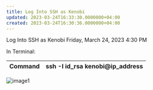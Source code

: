 ```yaml
---
title: Log Into SSH as Kenobi
updated: 2023-03-24T16:33:30.0000000+04:00
created: 2023-03-24T16:30:36.0000000+04:00
---
```


Log Into SSH as Kenobi
Friday, March 24, 2023
4:30 PM

In Terminal:

| Command | ssh -I id_rsa kenobi@ip_address |
|---------|---------------------------------|

![image1](image1-242.png)

